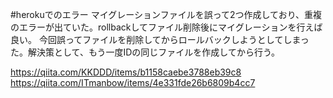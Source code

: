#herokuでのエラー
マイグレーションファイルを誤って2つ作成しており、重複のエラーが出ていた。rollbackしてファイル削除後にマイグレーションを行えば良い。
今回誤ってファイルを削除してからロールバックしようとしてしまった。解決策として、もう一度IDの同じファイルを作成してから行う。

https://qiita.com/KKDDD/items/b1158caebe3788eb39c8
https://qiita.com/ITmanbow/items/4e331fde26b6809b4cc7
